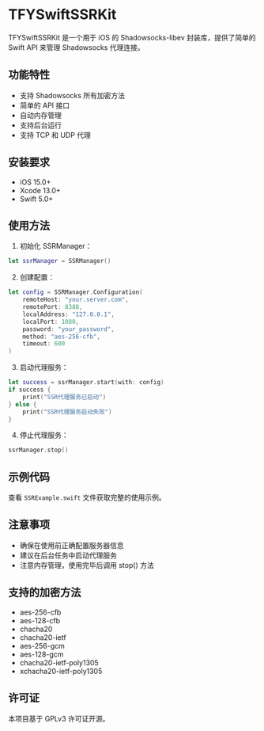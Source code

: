 # TFYSwiftSSRKit

TFYSwiftSSRKit 是一个用于 iOS 的 Shadowsocks-libev 封装库，提供了简单的 Swift API 来管理 Shadowsocks 代理连接。

## 功能特性

- 支持 Shadowsocks 所有加密方法
- 简单的 API 接口
- 自动内存管理
- 支持后台运行
- 支持 TCP 和 UDP 代理

## 安装要求

- iOS 15.0+
- Xcode 13.0+
- Swift 5.0+

## 使用方法

1. 初始化 SSRManager：

```swift
let ssrManager = SSRManager()
```

2. 创建配置：

```swift
let config = SSRManager.Configuration(
    remoteHost: "your.server.com",
    remotePort: 8388,
    localAddress: "127.0.0.1",
    localPort: 1080,
    password: "your_password",
    method: "aes-256-cfb",
    timeout: 600
)
```

3. 启动代理服务：

```swift
let success = ssrManager.start(with: config)
if success {
    print("SSR代理服务已启动")
} else {
    print("SSR代理服务启动失败")
}
```

4. 停止代理服务：

```swift
ssrManager.stop()
```

## 示例代码

查看 `SSRExample.swift` 文件获取完整的使用示例。

## 注意事项

- 确保在使用前正确配置服务器信息
- 建议在后台任务中启动代理服务
- 注意内存管理，使用完毕后调用 stop() 方法

## 支持的加密方法

- aes-256-cfb
- aes-128-cfb
- chacha20
- chacha20-ietf
- aes-256-gcm
- aes-128-gcm
- chacha20-ietf-poly1305
- xchacha20-ietf-poly1305

## 许可证

本项目基于 GPLv3 许可证开源。 